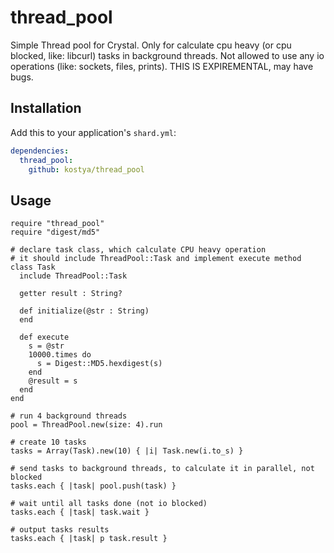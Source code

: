 # thread_pool

Simple Thread pool for Crystal. Only for calculate cpu heavy (or cpu blocked, like: libcurl) tasks in background threads. Not allowed to use any io operations (like: sockets, files, prints). THIS IS EXPIREMENTAL, may have bugs.

## Installation

Add this to your application's `shard.yml`:

```yaml
dependencies:
  thread_pool:
    github: kostya/thread_pool
```

## Usage

```crystal
require "thread_pool"
require "digest/md5"

# declare task class, which calculate CPU heavy operation
# it should include ThreadPool::Task and implement execute method
class Task
  include ThreadPool::Task

  getter result : String?

  def initialize(@str : String)
  end

  def execute
    s = @str
    10000.times do
      s = Digest::MD5.hexdigest(s)
    end
    @result = s
  end
end

# run 4 background threads
pool = ThreadPool.new(size: 4).run

# create 10 tasks
tasks = Array(Task).new(10) { |i| Task.new(i.to_s) }

# send tasks to background threads, to calculate it in parallel, not blocked
tasks.each { |task| pool.push(task) }

# wait until all tasks done (not io blocked)
tasks.each { |task| task.wait }

# output tasks results
tasks.each { |task| p task.result }
```
